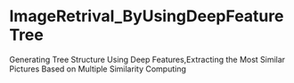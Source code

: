 # ImageRetrival_ByUsingDeepFeatureTree
Generating Tree Structure Using Deep Features,Extracting the Most Similar Pictures Based on Multiple Similarity Computing
